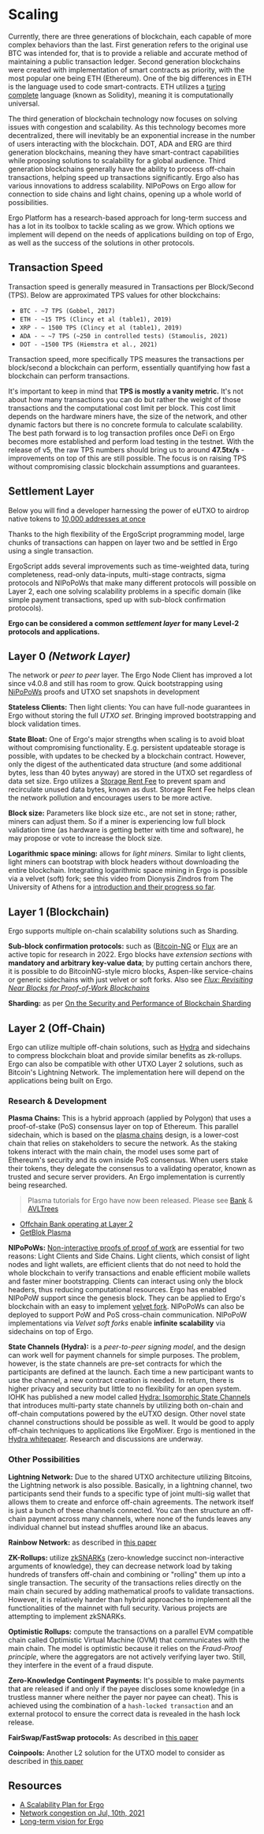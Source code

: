 # Scaling

Currently, there are three generations of blockchain, each capable of more complex behaviors than the last. First generation refers to the original use BTC was intended for, that is to provide a reliable and accurate method of maintaining a public transaction ledger. Second generation blockchains were created with implementation of smart contracts as priority, with the most popular one being ETH (Ethereum). One of the big differences in ETH is the language used to code smart-contracts. ETH utilizes a [turing complete](https://www.cs.odu.edu/~zeil/cs390/latest/Public/turing-complete/index.html) language (known as Solidity), meaning it is computationally universal. 

The third generation of blockchain technology now focuses on solving issues with congestion and scalability. As this technology becomes more decentralized, there will inevitably be an exponential increase in the number of users interacting with the blockchain. DOT, ADA and ERG are third generation blockchains, meaning they have smart-contract capabilities while proposing solutions to scalability for a global audience. Third generation blockchains generally have the ability to process off-chain transactions, helping speed up transactions significantly. Ergo also has various innovations to address scalability. NIPoPows on Ergo allow for connection to side chains and light chains, opening up a whole world of possibilities.

Ergo Platform has a research-based approach for long-term success and has a lot in its toolbox to tackle scaling as we grow. Which options we implement will depend on the needs of applications building on top of Ergo, as well as the success of the solutions in other protocols. 

## Transaction Speed

Transaction speed is generally measured in Transactions per Block/Second (TPS). Below are approximated TPS values for other blockchains:

* `BTC - ~7 TPS (Gobbel, 2017)`
* `ETH - ~15 TPS (Clincy et al (table1), 2019)`
* `XRP - ~ 1500 TPS (Clincy et al (table1), 2019)`
* `ADA - ~ ~7 TPS (~250 in controlled tests) (Stamoulis, 2021)`
* `DOT - ~1500 TPS (Hiemstra et al., 2021)`

Transaction speed, more specifically TPS measures the transactions per block/second a blockchain can perform, essentially quantifying how fast a blockchain can perform transactions.  

It's important to keep in mind that **TPS is mostly a vanity metric.** It's not about how many transactions you can do but rather the weight of those transactions and the computational cost limit per block. This cost limit depends on the hardware miners have, the size of the network, and other dynamic factors but there is no concrete formula to calculate scalability. The best path forward is to log transaction profiles once DeFi on Ergo becomes more established and perform load testing in the testnet. With the release of v5, the raw TPS numbers should bring us to around **47.5tx/s** - improvements on top of this are still possible. The focus is on raising TPS without compromising classic blockchain assumptions and guarantees. 

## Settlement Layer

Below you will find a developer harnessing the power of eUTXO to airdrop native tokens to [10,000 addresses at once](https://explorer.ergoplatform.com/en/transactions/e2c4954665ccf87791f42983ae4f7031205c2e719709907cbf2ff09e5489d4b8)

Thanks to the high flexibility of the ErgoScript programming model, large chunks of transactions can happen on layer two and be settled in Ergo using a single transaction. 

ErgoScript adds several improvements such as time-weighted data, turing completeness, read-only data-inputs, multi-stage contracts, sigma protocols and NIPoPoWs that make many different protocols will possible on Layer 2, each one solving scalability problems in a specific domain (like simple payment transactions, sped up with sub-block confirmation protocols).

**Ergo can be considered a common *settlement layer* for many Level-2 protocols and applications.**


## Layer 0 *(Network Layer)*

The network or *peer to peer* layer. The Ergo Node Client has improved a lot since v4.0.8 and still has room to grow. Quick bootstrapping using [NiPoPoWs](/docs/node/nipopow.md) proofs and UTXO set snapshots in development

**Stateless Clients:** Then light clients: You can have full-node guarantees in Ergo without storing the full *UTXO set*. Bringing improved bootstrapping and block validation times.  

**State Bloat:** One of Ergo's major strengths when scaling is to avoid bloat without compromising functionality. E.g. persistent updateable storage is possible, with updates to be checked by a blockchain contract. However, only the digest of the authenticated data structure (and some additional bytes, less than 40 bytes anyway) are stored in the UTXO set regardless of data set size. Ergo utilizes a [Storage Rent Fee](/dev/protocol/rent) to prevent spam and recirculate unused data bytes, known as dust. Storage Rent Fee helps clean the network pollution and encourages users to be more active.

**Block size:** Parameters like block size etc., are not set in stone; rather, miners can adjust them. So if a miner is experiencing low full block validation time (as hardware is getting better with time and software), he may propose or vote to increase the block size.

**Logarithmic space mining:**  allows for *light miners.* Similar to light clients, light miners can bootstrap with block headers without downloading the entire blockchain. Integrating logarithmic space mining in Ergo is possible via a velvet (soft) fork; see this video from Dionysis Zindros from The University of Athens for a [introduction and their progress so far](https://www.youtube.com/watch?v=s05ypkSC7gk).

## Layer 1 (Blockchain)

Ergo supports multiple on-chain scalability solutions such as Sharding.

**Sub-block confirmation protocols:** such as ([Bitcoin-NG](https://www.usenix.org/system/files/conference/nsdi16/nsdi16-paper-eyal.pdf) or [Flux](https://www.usenix.org/system/files/atc20-li-chenxing.pdf) are an active topic for research in 2022. Ergo blocks have *extension sections* with **mandatory and arbitrary key-value data**; by putting certain anchors there, it is possible to do BitcoinNG-style micro blocks, Aspen-like service-chains or generic sidechains with just velvet or soft forks. Also see *[Flux: Revisiting Near Blocks for Proof-of-Work Blockchains](https://eprint.iacr.org/2018/415.pdf)*

**Sharding:** as per [On the Security and Performance of Blockchain Sharding](https://eprint.iacr.org/2021/1276)

## Layer 2 (Off-Chain)

Ergo can utilize multiple off-chain solutions, such as [Hydra](https://iohk.io/en/research/library/papers/hydrafast-isomorphic-state-channels/) and sidechains to compress blockchain bloat and provide similar benefits as zk-rollups. Ergo can also be compatible with other UTXO Layer 2 solutions, such as Bitcoin's Lightning Network. The implementation here will depend on the applications being built on Ergo.

### Research & Development

**Plasma Chains:** This is a hybrid approach (applied by Polygon) that uses a proof-of-stake (PoS) consensus layer on top of Ethereum. This parallel sidechain, which is based on the [plasma chains](https://ethereum.org/en/developers/docs/scaling/plasma/) design, is a lower-cost chain that relies on stakeholders to secure the network. As the staking tokens interact with the main chain, the model uses some part of Ethereum's security and its own inside PoS consensus. When users stake their tokens, they delegate the consensus to a validating operator, known as trusted and secure server providers. An Ergo implementation is currently being researched.

> Plasma tutorials for Ergo have now been released. Please see [Bank](https://github.com/ergoplatform/ergo-jde/blob/main/kiosk/src/test/scala/kiosk/avltree/bank/Bank.md) & [AVLTrees](https://github.com/ergoplatform/ergo-jde/blob/main/kiosk/src/test/scala/kiosk/avltree/AvlTrees.md)

- [Offchain Bank operating at Layer 2](https://www.ergoforum.org/t/offchain-bank-operating-at-layer-2/3367)
- [GetBlok Plasma](https://github.com/GetBlok-io/GetBlok-Plasma)

**NIPoPoWs:** [Non-interactive proofs of proof of work](http://docs.ergoplatform.org/dev/protocol/nipopow/) are essential for two reasons: Light Clients and Side Chains. Light clients, which consist of light nodes and light wallets, are efficient clients that do not need to hold the whole blockchain to verify transactions and enable efficient mobile wallets and faster miner bootstrapping. Clients can interact using only the block headers, thus reducing computational resources. Ergo has enabled NIPoPoW support since the genesis block. They can be applied to Ergo's blockchain with an easy to implement [velvet fork](https://www.coindesk.com/markets/2018/03/15/velvet-forks-crypto-updates-without-the-controversy/). NIPoPoWs can also be deployed to support PoW and PoS cross-chain communication. NIPoPoW implementations via *Velvet soft forks* enable **infinite scalability** via sidechains on top of Ergo. 

**State Channels (Hydra):** is a *peer-to-peer signing model*, and the design can work well for payment channels for simple purposes. The problem, however, is the state channels are pre-set contracts for which the participants are defined at the launch. Each time a new participant wants to use the channel, a new contract creation is needed. In return, there is higher privacy and security but little to no flexibility for an open system. IOHK has published a new model called [Hydra: Isomorphic State Channels](https://iohk.io/en/research/library/papers/hydrafast-isomorphic-state-channels/) that introduces multi-party state channels by utilizing both on-chain and off-chain computations powered by the eUTXO design. Other novel state channel constructions should be possible as well. It would be good to apply off-chain techniques to applications like ErgoMixer. Ergo is mentioned in the [Hydra whitepaper](https://eprint.iacr.org/2020/299.pdf). Research and discussions are underway. 


### Other Possibilities

**Lightning Network:** Due to the shared UTXO architecture utilizing Bitcoins, the Lightning network is also possible. Basically, in a lightning channel, two participants send their funds to a specific type of joint multi-sig wallet that allows them to create and enforce off-chain agreements. The network itself is just a bunch of these channels connected. You can then structure an off-chain payment across many channels, where none of the funds leaves any individual channel but instead shuffles around like an abacus.

**Rainbow Network:** as described in [this paper](http://research.paradigm.xyz/RainbowNetwork.pdf)

**ZK-Rollups:** utilize [zkSNARKs](https://blog.ethereum.org/2016/12/05/zksnarks-in-a-nutshell/) (zero-knowledge succinct non-interactive arguments of knowledge), they can decrease network load by taking hundreds of transfers off-chain and combining or "rolling" them up into a single transaction. The security of the transactions relies directly on the main chain secured by adding mathematical proofs to validate transactions. However, it is relatively harder than hybrid approaches to implement all the functionalities of the mainnet with full security. Various projects are attempting to implement zkSNARKs.

**Optimistic Rollups:** compute the transactions on a parallel EVM compatible chain called Optimistic Virtual Machine (OVM) that communicates with the main chain. The model is optimistic because it relies on the *Fraud-Proof principle*, where the aggregators are not actively verifying layer two. Still, they interfere in the event of a fraud dispute.

**Zero-Knowledge Contingent Payments:** It's possible to make payments that are released if and only if the payee discloses some knowledge (in a trustless manner where neither the payer nor payee can cheat). This is achieved using the combination of a `hash-locked transaction` and an external protocol to ensure the correct data is revealed in the hash lock release.

**FairSwap/FastSwap protocols:** As described in [this paper](https://eprint.iacr.org/2019/1296)

**Coinpools:** Another L2 solution for the UTXO model to consider as described in [this paper](https://discrete-blog.github.io/coinpool/)


## Resources

- [A Scalability Plan for Ergo](https://www.ergoforum.org/t/a-scalability-plan-for-ergo/226)
- [Network congestion on Jul, 10th, 2021](https://www.ergoforum.org/t/network-congestion-on-jul-10th-2021/1945)
- [Long-term vision for Ergo](https://www.ergoforum.org/t/long-term-vision-for-ergo/2629)
